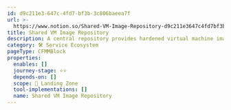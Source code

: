 ```yaml
---
id: d9c211e3-647c-4fd7-bf3b-3c806baeea7f
url: >-
  https://www.notion.so/Shared-VM-Image-Repository-d9c211e3647c4fd7bf3b3c806baeea7f
title: Shared VM Image Repository
description: A central repository provides hardened virtual machine images.
category: 🛠 Service Ecosystem
pageType: CFMMBlock
properties:
  enables: []
  journey-stage: ⭐️⭐️
  depends-on: []
  scope: 🛬 Landing Zone
  tool-implementations: []
  name: Shared VM Image Repository
---
```


